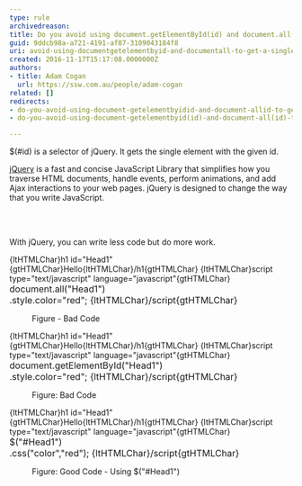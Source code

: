 ```yaml
---
type: rule
archivedreason: 
title: Do you avoid using document.getElementById(id) and document.all(id) to get a single element, instead use selector $(#id)?
guid: 9ddcb98a-a721-4191-af87-3109043184f8
uri: avoid-using-documentgetelementbyid-and-documentall-to-get-a-single-element
created: 2016-11-17T15:17:08.0000000Z
authors:
- title: Adam Cogan
  url: https://ssw.com.au/people/adam-cogan
related: []
redirects:
- do-you-avoid-using-document-getelementbyidid-and-document-allid-to-get-a-single-element-instead-use-selector-id
- do-you-avoid-using-document-getelementbyid(id)-and-document-all(id)-to-get-a-single-element-instead-use-selector-(id)

---
```



<p>$(#id) is a selector of jQuery. It gets the single element with the given id.</p><p><a href="http&#58;//jquery.com/" target="_blank">jQuery</a>&#160;​is a fast and concise JavaScript Library that simplifies how you traverse HTML documents, handle events, perform animations, and add Ajax interactions to your web pages. jQuery is designed to change the way that you write JavaScript.​<br></p>
<br><excerpt class='endintro'></excerpt><br>
<p>​With jQuery, you can write less code but do more work.<br></p><p class="ssw15-rteElement-CodeArea">{ltHTMLChar}h1 id=&quot;Head1&quot;{gtHTMLChar}Hello{ltHTMLChar}/h1{gtHTMLChar} {ltHTMLChar}script type=&quot;text/javascript&quot; language=&quot;javascript&quot;{gtHTMLChar}<br><span style="font-size&#58;1rem;">document.all(&quot;Head1&quot;)<br></span><span style="font-size&#58;1rem;">.style.color=&quot;red&quot;; {ltHTMLChar}/script{gtHTMLChar}</span></p><dd class="ssw15-rteElement-FigureBad">
Figure - Bad Code​​​
</dd><p class="ssw15-rteElement-CodeArea">{ltHTMLChar}h1 id=&quot;Head1&quot;{gtHTMLChar}Hello{ltHTMLChar}/h1{gtHTMLChar} {ltHTMLChar}script type=&quot;text/javascript&quot; language=&quot;javascript&quot;{gtHTMLChar}​​<br><span style="font-size&#58;1rem;">document.getElementById(&quot;Head1&quot;)<br></span><span style="font-size&#58;1rem;">.style.color=&quot;red&quot;; {ltHTMLChar}/script{gtHTMLChar}</span></p><dd class="ssw15-rteElement-FigureBad">
Figure&#58; Bad Code​
</dd><p class="ssw15-rteElement-CodeArea">{ltHTMLChar}h1 id=&quot;Head1&quot;{gtHTMLChar}Hello{ltHTMLChar}/h1{gtHTMLChar} {ltHTMLChar}script type=&quot;text/javascript&quot; language=&quot;javascript&quot;{gtHTMLChar}<br><span style="font-size&#58;1rem;">$(&quot;#Head1&quot;)<br></span><span style="font-size&#58;1rem;">.css(&quot;color&quot;,&quot;red&quot;); {ltHTMLChar}/script{gtHTMLChar}</span></p><dd class="ssw15-rteElement-FigureGood">
Figure&#58; Good Code - Using $(&quot;#Head1&quot;)​​​<br></dd>


